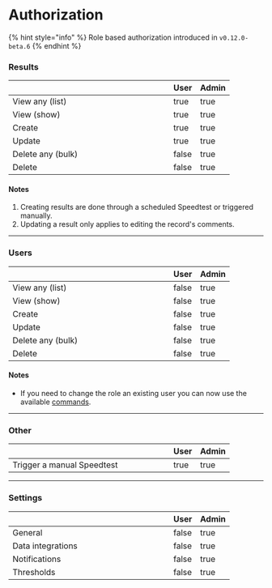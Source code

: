 # Authorization

{% hint style="info" %}
Role based authorization introduced in `v0.12.0-beta.6`
{% endhint %}

### Results

<table><thead><tr><th width="302"></th><th data-type="checkbox">User</th><th data-type="checkbox">Admin</th></tr></thead><tbody><tr><td>View any (list)</td><td>true</td><td>true</td></tr><tr><td>View (show)</td><td>true</td><td>true</td></tr><tr><td>Create</td><td>true</td><td>true</td></tr><tr><td>Update</td><td>true</td><td>true</td></tr><tr><td>Delete any (bulk)</td><td>false</td><td>true</td></tr><tr><td>Delete</td><td>false</td><td>true</td></tr></tbody></table>

#### Notes

1. Creating results are done through a scheduled Speedtest or triggered manually.
2. Updating a result only applies to editing the record's comments.

***

### Users

<table><thead><tr><th width="302"></th><th data-type="checkbox">User</th><th data-type="checkbox">Admin</th></tr></thead><tbody><tr><td>View any (list)</td><td>false</td><td>true</td></tr><tr><td>View (show)</td><td>false</td><td>true</td></tr><tr><td>Create</td><td>false</td><td>true</td></tr><tr><td>Update</td><td>false</td><td>true</td></tr><tr><td>Delete any (bulk)</td><td>false</td><td>true</td></tr><tr><td>Delete</td><td>false</td><td>true</td></tr></tbody></table>

#### Notes

* If you need to change the role an existing user you can now use the available [commands](../other/commands.md).

***

### Other

<table><thead><tr><th width="302"></th><th data-type="checkbox">User</th><th data-type="checkbox">Admin</th></tr></thead><tbody><tr><td>Trigger a manual Speedtest</td><td>true</td><td>true</td></tr></tbody></table>

***

### Settings

<table><thead><tr><th width="302"></th><th data-type="checkbox">User</th><th data-type="checkbox">Admin</th></tr></thead><tbody><tr><td>General</td><td>false</td><td>true</td></tr><tr><td>Data integrations</td><td>false</td><td>true</td></tr><tr><td>Notifications</td><td>false</td><td>true</td></tr><tr><td>Thresholds</td><td>false</td><td>true</td></tr></tbody></table>
